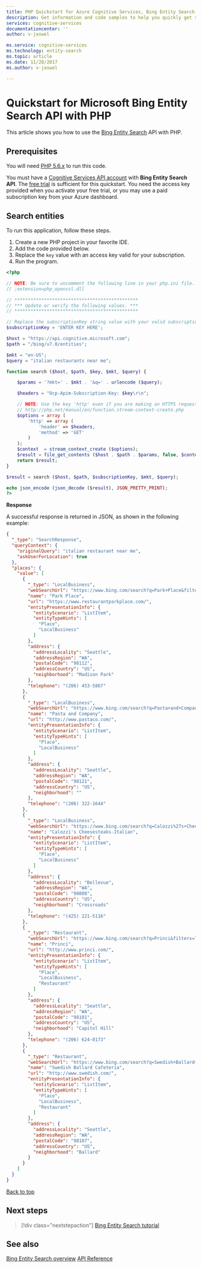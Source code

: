 ```yaml
---
title: PHP Quickstart for Azure Cognitive Services, Bing Entity Search API | Microsoft Docs
description: Get information and code samples to help you quickly get started using the Bing Entity Search API in Microsoft Cognitive Services on Azure.
services: cognitive-services
documentationcenter: ''
author: v-jaswel

ms.service: cognitive-services
ms.technology: entity-search
ms.topic: article
ms.date: 11/28/2017
ms.author: v-jaswel

---
```

# Quickstart for Microsoft Bing Entity Search API with PHP 
<a name="HOLTop"></a>

This article shows you how to use the [Bing Entity Search](https://docs.microsoft.com/azure/cognitive-services/bing-entities-search/search-the-web) API with PHP.

## Prerequisites

You will need [PHP 5.6.x](http://php.net/downloads.php) to run this code.

You must have a [Cognitive Services API account](https://docs.microsoft.com/azure/cognitive-services/cognitive-services-apis-create-account) with **Bing Entity Search API**. The [free trial](https://azure.microsoft.com/try/cognitive-services/?api=bing-entity-search-api) is sufficient for this quickstart. You need the access key provided when you activate your free trial, or you may use a paid subscription key from your Azure dashboard.

## Search entities

To run this application, follow these steps.

1. Create a new PHP project in your favorite IDE.
2. Add the code provided below.
3. Replace the `key` value with an access key valid for your subscription.
4. Run the program.

```php
<?php

// NOTE: Be sure to uncomment the following line in your php.ini file.
// ;extension=php_openssl.dll

// **********************************************
// *** Update or verify the following values. ***
// **********************************************

// Replace the subscriptionKey string value with your valid subscription key.
$subscriptionKey = 'ENTER KEY HERE';

$host = "https://api.cognitive.microsoft.com";
$path = "/bing/v7.0/entities";

$mkt = "en-US";
$query = "italian restaurants near me";

function search ($host, $path, $key, $mkt, $query) {

	$params = '?mkt=' . $mkt . '&q=' . urlencode ($query);

	$headers = "Ocp-Apim-Subscription-Key: $key\r\n";

	// NOTE: Use the key 'http' even if you are making an HTTPS request. See:
	// http://php.net/manual/en/function.stream-context-create.php
	$options = array (
		'http' => array (
			'header' => $headers,
			'method' => 'GET'
		)
	);
	$context  = stream_context_create ($options);
	$result = file_get_contents ($host . $path . $params, false, $context);
	return $result;
}

$result = search ($host, $path, $subscriptionKey, $mkt, $query);

echo json_encode (json_decode ($result), JSON_PRETTY_PRINT);
?>
```

**Response**

A successful response is returned in JSON, as shown in the following example: 

```json
{
  "_type": "SearchResponse",
  "queryContext": {
    "originalQuery": "italian restaurant near me",
    "askUserForLocation": true
  },
  "places": {
    "value": [
      {
        "_type": "LocalBusiness",
        "webSearchUrl": "https://www.bing.com/search?q=Park+Place&filters=local_ypid:%22YN873x5786319842120194005%22&elv=AXXfrEiqqD9r3GuelwApulqDCgnOZrYZ*RB3VGaWfk8gK7yMNsMKZ091jipuxw7sD8M5EX84K6nRW*6aYSd2s*n!ZICJHXshywvARqsAvOi4",
        "name": "Park Place",
        "url": "https://www.restaurantparkplace.com/",
        "entityPresentationInfo": {
          "entityScenario": "ListItem",
          "entityTypeHints": [
            "Place",
            "LocalBusiness"
          ]
        },
        "address": {
          "addressLocality": "Seattle",
          "addressRegion": "WA",
          "postalCode": "98112",
          "addressCountry": "US",
          "neighborhood": "Madison Park"
        },
        "telephone": "(206) 453-5867"
      },
      {
        "_type": "LocalBusiness",
        "webSearchUrl": "https://www.bing.com/search?q=Pasta+and+Company&filters=local_ypid:%22YN873x2257558900374394159%22&elv=AXXfrEiqqD9r3GuelwApulqDCgnOZrYZ*RB3VGaWfk8gK7yMNsMKZ091jipuxw7sD8M5EX84K6nRW*6aYSd2s*n!ZICJHXshywvARqsAvOi4",
        "name": "Pasta and Company",
        "url": "http://www.pastaco.com/",
        "entityPresentationInfo": {
          "entityScenario": "ListItem",
          "entityTypeHints": [
            "Place",
            "LocalBusiness"
          ]
        },
        "address": {
          "addressLocality": "Seattle",
          "addressRegion": "WA",
          "postalCode": "98121",
          "addressCountry": "US",
          "neighborhood": ""
        },
        "telephone": "(206) 322-1644"
      },
      {
        "_type": "LocalBusiness",
        "webSearchUrl": "https://www.bing.com/search?q=Calozzi%27s+Cheesesteaks-Italian&filters=local_ypid:%22YN925x222744375%22&elv=AXXfrEiqqD9r3GuelwApulqDCgnOZrYZ*RB3VGaWfk8gK7yMNsMKZ091jipuxw7sD8M5EX84K6nRW*6aYSd2s*n!ZICJHXshywvARqsAvOi4",
        "name": "Calozzi's Cheesesteaks-Italian",
        "entityPresentationInfo": {
          "entityScenario": "ListItem",
          "entityTypeHints": [
            "Place",
            "LocalBusiness"
          ]
        },
        "address": {
          "addressLocality": "Bellevue",
          "addressRegion": "WA",
          "postalCode": "98008",
          "addressCountry": "US",
          "neighborhood": "Crossroads"
        },
        "telephone": "(425) 221-5116"
      },
      {
        "_type": "Restaurant",
        "webSearchUrl": "https://www.bing.com/search?q=Princi&filters=local_ypid:%22YN873x3764731790710239496%22&elv=AXXfrEiqqD9r3GuelwApulqDCgnOZrYZ*RB3VGaWfk8gK7yMNsMKZ091jipuxw7sD8M5EX84K6nRW*6aYSd2s*n!ZICJHXshywvARqsAvOi4",
        "name": "Princi",
        "url": "http://www.princi.com/",
        "entityPresentationInfo": {
          "entityScenario": "ListItem",
          "entityTypeHints": [
            "Place",
            "LocalBusiness",
            "Restaurant"
          ]
        },
        "address": {
          "addressLocality": "Seattle",
          "addressRegion": "WA",
          "postalCode": "98101",
          "addressCountry": "US",
          "neighborhood": "Capitol Hill"
        },
        "telephone": "(206) 624-0173"
      },
      {
        "_type": "Restaurant",
        "webSearchUrl": "https://www.bing.com/search?q=Swedish+Ballard+Cafeteria&filters=local_ypid:%22YN873x9787543113095303180%22&elv=AXXfrEiqqD9r3GuelwApulqDCgnOZrYZ*RB3VGaWfk8gK7yMNsMKZ091jipuxw7sD8M5EX84K6nRW*6aYSd2s*n!ZICJHXshywvARqsAvOi4",
        "name": "Swedish Ballard Cafeteria",
        "url": "http://www.swedish.com/",
        "entityPresentationInfo": {
          "entityScenario": "ListItem",
          "entityTypeHints": [
            "Place",
            "LocalBusiness",
            "Restaurant"
          ]
        },
        "address": {
          "addressLocality": "Seattle",
          "addressRegion": "WA",
          "postalCode": "98107",
          "addressCountry": "US",
          "neighborhood": "Ballard"
        }
      }
    ]
  }
}
```

[Back to top](#HOLTop)

## Next steps

> [!div class="nextstepaction"]
> [Bing Entity Search tutorial](../tutorial-bing-entities-search-single-page-app.md)

## See also 

[Bing Entity Search overview](../search-the-web.md )
[API Reference](https://docs.microsoft.com/rest/api/cognitiveservices/bing-entities-api-v7-reference)

